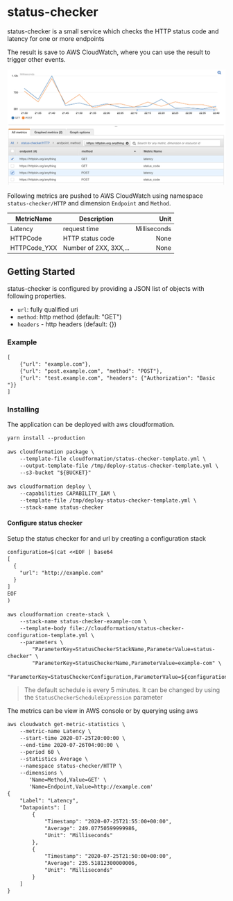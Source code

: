 # status-checker

status-checker is a small service which checks
the HTTP status code and latency for one or more
endpoints

The result is save to AWS CloudWatch, where you can use
the result to trigger other events.

![Cloudwatch example](images/aws-console.png)

Following metrics are pushed to AWS CloudWatch using
namespace `status-checker/HTTP` and dimension `Endpoint`
and `Method`.

| MetricName   | Description            | Unit         |
| ------------ | ---------------------- | ------------:|
| Latency      | request time           | Milliseconds |
| HTTPCode     | HTTP status code       | None         |
| HTTPCode_YXX | Number of 2XX, 3XX,... | None         |

## Getting Started

status-checker is configured by providing a JSON list of objects
with following properties.

 - `url`: fully qualified uri
 - `method`: http method (default: "GET")
 - `headers` - http headers (default: {})

### Example

```
[
    {"url": "example.com"},
    {"url": "post.example.com", "method": "POST"},
    {"url": "test.example.com", "headers": {"Authorization": "Basic "}}
]
```

### Installing

The application can be deployed with aws cloudformation.

```
yarn install --production

aws cloudformation package \
    --template-file cloudformation/status-checker-template.yml \
    --output-template-file /tmp/deploy-status-checker-template.yml \
    --s3-bucket "${BUCKET}"

aws cloudformation deploy \
    --capabilities CAPABILITY_IAM \
    --template-file /tmp/deploy-status-checker-template.yml \
    --stack-name status-checker
```

#### Configure status checker

Setup the status checker for and url by creating a configuration stack

```
configuration=$(cat <<EOF | base64
[
  {
    "url": "http://example.com"
  }
]
EOF
)

aws cloudformation create-stack \
    --stack-name status-checker-example-com \
    --template-body file://cloudformation/status-checker-configuration-template.yml \
    --parameters \
        "ParameterKey=StatusCheckerStackName,ParameterValue=status-checker" \
        "ParameterKey=StatusCheckerName,ParameterValue=example-com" \
        "ParameterKey=StatusCheckerConfiguration,ParameterValue=${configuration}"
```

> The default schedule is every 5 minutes. It can be changed by using the
> `StatusCheckerScheduleExpression` parameter

The metrics can be view in AWS console or by querying using aws

```
aws cloudwatch get-metric-statistics \
    --metric-name Latency \
    --start-time 2020-07-25T20:00:00 \
    --end-time 2020-07-26T04:00:00 \
    --period 60 \
    --statistics Average \
    --namespace status-checker/HTTP \
    --dimensions \
       'Name=Method,Value=GET' \
       'Name=Endpoint,Value=http://example.com'
{
    "Label": "Latency",
    "Datapoints": [
        {
            "Timestamp": "2020-07-25T21:55:00+00:00",
            "Average": 249.07750599999986,
            "Unit": "Milliseconds"
        },
        {
            "Timestamp": "2020-07-25T21:50:00+00:00",
            "Average": 235.51812300000006,
            "Unit": "Milliseconds"
        }
    ]
}
```


